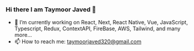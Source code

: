 ### Hi there I am Taymoor Javed 👋


- 🔭 I’m currently working on React, Next, React Native, Vue, JavaScript, Typescript, Redux, ContextAPI, FireBase, AWS, Tailwind, and many more... 
- 📫 How to reach me: taymoorjaved320@gmail.com
